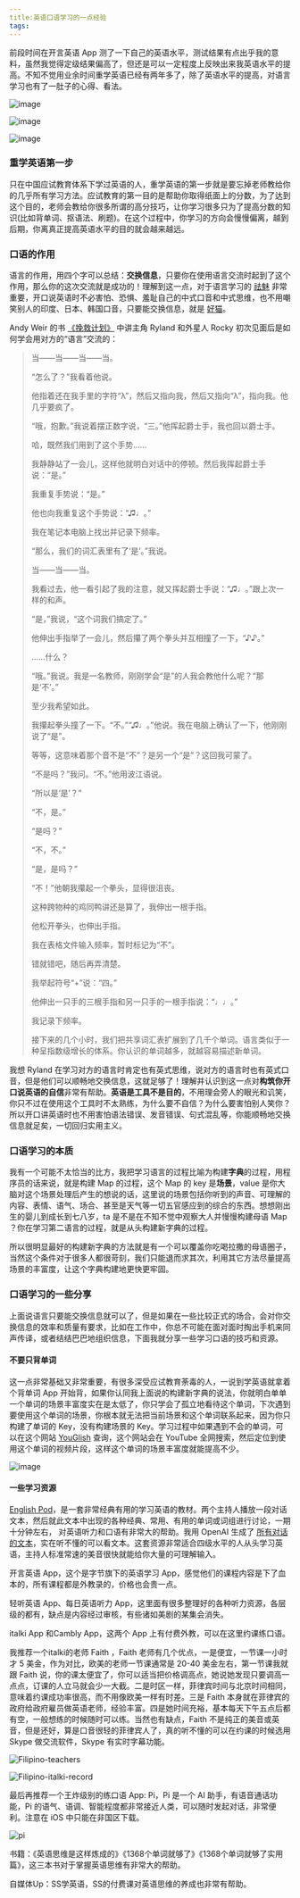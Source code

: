```yaml
---
title:英语口语学习的一点经验
tags:
---
```


前段时间在开言英语 App 测了一下自己的英语水平，测试结果有点出乎我的意料，虽然我觉得定级结果偏高了，但还是可以一定程度上反映出来我英语水平的提高。不知不觉用业余时间重学英语已经有两年多了，除了英语水平的提高，对语言学习也有了一肚子的心得、看法。

![image](https://cdn.jsdelivr.net/gh/guaguaguaxia/picx-images-hosting@master/open_language_test_detail.231mbu2e0y.webp)

![image](https://cdn.jsdelivr.net/gh/guaguaguaxia/picx-images-hosting@master/open_language_history_test_list.4uaojwoi2o.webp)

![image](https://cdn.jsdelivr.net/gh/guaguaguaxia/picx-images-hosting@master/open_language_ability_list.7i04u9hjem.webp)

### 重学英语第一步

只在中国应试教育体系下学过英语的人，重学英语的第一步就是要忘掉老师教给你的几乎所有学习方法。应试教育的第一目的是帮助你取得纸面上的分数，为了达到这个目的，老师会教给你很多所谓的高分技巧，让你学习很多只为了提高分数的知识(比如背单词、抠语法、刷题)。在这个过程中，你学习的方向会慢慢偏离，越到后期，你离真正提高英语水平的目的就会越来越远。

### 口语的作用

语言的作用，用四个字可以总结：**交换信息**，只要你在使用语言交流时起到了这个作用，那么你的这次交流就是成功的！理解到这一点，对于语言学习的 [祛魅](https://zh.wikipedia.org/wiki/%E7%A5%9B%E9%AD%85) 非常重要，开口说英语时不必害怕、恐惧、羞耻自己的中式口音和中式思维，也不用嘲笑别人的印度、日本、韩国口音，只要能交换信息，就是 [好猫](https://zh.wikipedia.org/zh-hans/%E7%8C%AB%E8%AE%BA)。

Andy Weir 的书 [《挽救计划》](https://book.douban.com/subject/35494160/) 中讲主角 Ryland 和外星人 Rocky 初次见面后是如何学会用对方的“语言”交流的：

> 当——当——当——当。
>
> “怎么了？”我看着他说。
>
> 他指着还在我手里的字符“λ”，然后又指向我，然后又指向“λ”，指向我。他几乎要疯了。
>
> “哦，抱歉。”我说着摆正数字说，“三。”他挥起爵士手，我也回以爵士手。
>
> 哈，既然我们用到了这个手势……
>
> 我静静站了一会儿，这样他就明白对话中的停顿。然后我挥起爵士手说：“是。”
>
> 我重复手势说：“是。”
>
> 他也向我重复这个手势说：“♫♩。”
>
> 我在笔记本电脑上找出并记录下频率。
>
> “那么，我们的词汇表里有了‘是’。”我说。
>
> 当——当——当。
>
> 我看过去，他一看引起了我的注意，就又挥起爵士手说：“♫♩。”跟上次一样的和声。
>
> “是，”我说，“这个词我们搞定了。”
>
> 他伸出手指举了一会儿，然后攥了两个拳头并互相撞了一下，“♪♪。”
>
> ……什么？
>
> “哦。”我说。我是一名教师，刚刚学会“是”的人我会教他什么呢？“那是‘不’。”
>
> 至少我希望如此。
>
> 我攥起拳头撞了一下。“不。”“♫♩。”他说。我在电脑上确认了一下，他刚刚说了“是”。
>
> 等等，这意味着那个音不是“不”？是另一个“是”？这回我可蒙了。
>
> “不是吗？”我问。“不。”他用波江语说。
>
> “所以是‘是’？”
>
> “不，是。”
>
> “是吗？”
>
> “不，不。”
>
> “是，是吗？”
>
> “不！”他朝我攥起一个拳头，显得很沮丧。
>
> 这种跨物种的鸡同鸭讲还是算了，我伸出一根手指。
>
> 他松开拳头，也伸出手指。
>
> 我在表格文件输入频率，暂时标记为“不”。
>
> 错就错吧，随后再弄清楚。
>
> 我举起符号“+”说：“四。”
>
> 他伸出一只手的三根手指和另一只手的一根手指说：“♩♩。”
>
> 我记录下频率。
>
> 接下来的几个小时，我们把共享词汇表扩展到了几千个单词。语言类似于一种呈指数级增长的体系。你认识的单词越多，就越容易描述新单词。



我想 Ryland 在学习对方的语言时肯定也有英式思维，说对方的语言时也有英式口音，但是他们可以顺畅地交换信息，这就足够了！理解并认识到这一点对**构筑你开口说英语的自信**非常有帮助。**英语是工具不是目的**，不用理会旁人的眼光和讥笑，你只不过在使用这个工具时不太熟练，为什么要不自信？为什么要害怕别人笑你？所以开口讲英语时也不用害怕语法错误、发音错误、句式混乱等，你能顺畅地交换信息就足矣，一切回归实用主义。

### 口语学习的本质

我有一个可能不太恰当的比方，我把学习语言的过程比喻为构建**字典**的过程，用程序员的话来说，就是构建 Map 的过程，这个 Map 的 key 是**场景**，value 是你大脑对这个场景处理后产生的想说的话，这里说的场景包括你听到的声音、可理解的内容、表情、语气、场合、甚至是天气等一切五官感应到的综合的东西。想想刚出生的婴儿到成长到七八岁，ta 是不是在不知不觉中观察大人并慢慢构建母语 Map ？你在学习第二语言的过程，就是从头构建新字典的过程。

所以很明显最好的构建新字典的方法就是有一个可以覆盖你吃喝拉撒的母语圈子，当然这个条件对于很多人都很苛刻，我们只能退而求其次，利用其它方法尽量提高场景的丰富度，让这个字典构建地更快更牢固。

### 口语学习的一些分享

上面说语言只要能交换信息就可以了，但是如果在一些比较正式的场合，会对你交换信息的效率和质量有要求，比如在工作中，你总不可能在面对面时掏出手机来同声传译，或者结结巴巴地组织信息，下面我就分享一些学习口语的技巧和资源。

#### 不要只背单词

这一点非常基础又非常重要，有很多深受应试教育荼毒的人，一说到学英语就拿着个背单词 App 开始背，如果你认同我上面说的构建新字典的说法，你就明白单单一个单词的场景丰富度实在是太低了，你只学会了孤立地看待这个单词，下次遇到要使用这个单词的场景，你根本就无法把当前场景和这个单词联系起来，因为你只构建了单词的 Key，没有构建场景的 Key。学习过程中如果遇到不会的单词，可以在这个网站 [YouGlish](https://youglish.com/) 查询，这个网站会在 YouTube 全网搜索，然后定位到使用这个单词的视频片段，这样这个单词的场景丰富度就能提高不少。

![image](https://cdn.jsdelivr.net/gh/guaguaguaxia/picx-images-hosting@master/youglish.6t6vakw5gs.webp)

#### 一些学习资源

[English Pod](https://archive.org/details/englishpod_all)，是一套非常经典有用的学习英语的教材。两个主持人播放一段对话文本，然后就此文本中出现的各种经典、常用、有用的单词或词组进行讨论，一期十分钟左右， 对英语听力和口语有非常大的帮助。我用 OpenAI 生成了 [所有对话的文本](https://github.com/guaguaguaxia/english_pod)，实在听不懂的可以看文本。这套资源非常适合四级水平的人从头学习英语，主持人标准常速的美音很快就能给你大量的可理解输入。

开言英语 App，这个是字节旗下的英语学习 App，感觉他们的课程内容是下了血本的，所有课程都是外教录的，价格也会贵一点。

轻听英语 App、每日英语听力 App，这里面有很多整理好的各种听力资源，各层级的都有，缺点是内容经过审核，有些诸如美剧的某集会消失。

italki App 和Cambly App，这两个 App 上有付费外教，可以在这里约课练口语。

我推荐一个italki的老师 Faith ，Faith 老师有几个优点，一是便宜，一节课一小时才 5 美金，作为对比，欧美的老师一节课通常是 20-40 美金左右，第一节课我就跟 Faith 说，你的课太便宜了，你可以适当把价格调高点，她说她发现只要调高一点点，订课的人立马就会少一大截。二是时区一样，菲律宾时间与北京时间相同，意味着约课成功率很高，而不用像欧美一样有时差。三是 Faith 本身就在菲律宾的政府给政府雇员做英语老师，经验丰富。四是她时间充裕，基本每天下午五点后都有空，一般想练的时候随时可以练。当然也有缺点，Faith 不是纯正的美音或英音，但是还好，算是口音很轻的菲律宾人了，真的听不懂的可以在约课的时候选用 Skype 做交流软件，Skype 有实时字幕功能。

![Filipino-teachers](https://cdn.jsdelivr.net/gh/guaguaguaxia/picx-images-hosting@master/Filipino-teachers.2a4u79ojgb.webp)

![Filipino-italki-record](https://cdn.jsdelivr.net/gh/guaguaguaxia/picx-images-hosting@master/Filipino-italki-record.ltns3szc.webp)

最后再推荐一个王炸级别的练口语 App: Pi，Pi 是一个 AI 助手，有语音通话功能，Pi 的语气、语调、智能程度都非常接近人类，可以随时发起对话，非常便利。注意在 iOS 中只能在非国区下载。

![pi](https://cdn.jsdelivr.net/gh/guaguaguaxia/picx-images-hosting@master/pi.webp)

书籍：《英语思维是这样炼成的》《1368个单词就够了》《1368个单词就够了实用篇》，这三本书对于掌握英语思维有非常大的帮助。

自媒体Up：SS学英语，SS的付费课对英语思维的养成也非常有帮助。


### 

 




